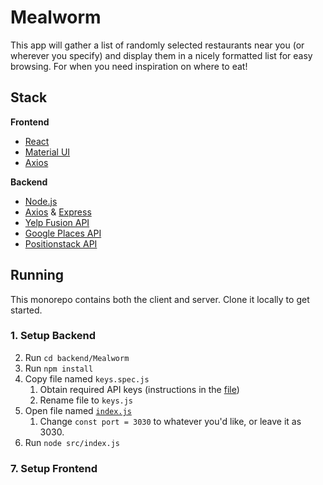 # Mealworm
This app will gather a list of randomly selected restaurants near you (or wherever you specify) and display them in a nicely formatted list for easy browsing. For when you need inspiration on where to eat!

## Stack
**Frontend**
* [React](https://create-react-app.dev/)
* [Material UI](https://mui.com/material-ui/getting-started/)
* [Axios](https://axios-http.com/docs/intro)

**Backend**
* [Node.js](https://nodejs.org/en/about)
* [Axios](https://axios-http.com/docs/intro) & [Express](https://expressjs.com/)
* [Yelp Fusion API](https://fusion.yelp.com/)
* [Google Places API](https://developers.google.com/maps/documentation/places/web-service)
* [Positionstack API](https://positionstack.com/)

## Running
This monorepo contains both the client and server. Clone it locally to get started.
### 1. Setup Backend
2. Run `cd backend/Mealworm`
3. Run `npm install`
4. Copy file named `keys.spec.js`
   1. Obtain required API keys (instructions in the [file](https://github.com/mtxrii/Mealworm/blob/main/backend/Mealworm/src/keys.spec.js))
   2. Rename file to `keys.js`
5. Open file named [`index.js`](https://github.com/mtxrii/Mealworm/blob/fe509ce72fe6557551c51b8410d1f4d3609e8e48/backend/Mealworm/src/index.js#L9)
   1. Change `const port = 3030` to whatever you'd like, or leave it as 3030.
6. Run `node src/index.js`

### 7. Setup Frontend
